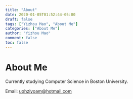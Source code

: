 ```yaml
---
title: "About"
date: 2020-01-05T01:52:44-05:00
draft: false
tags: ["Yizhou Mao", "About Me"]
categories: ["About Me"]
author: "Yizhou Mao"
comment: false
toc: false
---
```


# About Me

Currently studying Computer Science in Boston University.

Email: uohziyoam@hotmail.com
